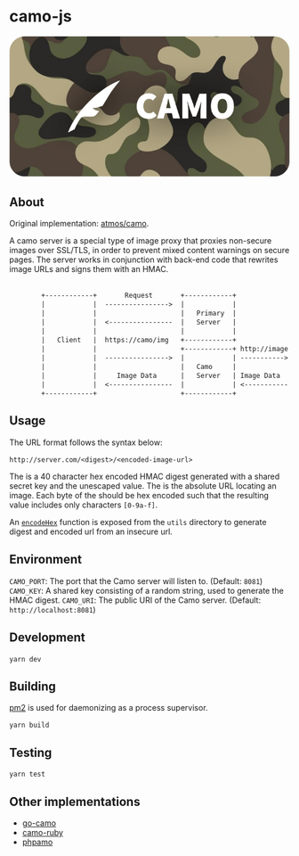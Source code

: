 # camo-js

<p align="center">
  <img src="./assets/banner.png" alt="">
</p>

## About
Original implementation: [atmos/camo](https://github.com/atmos/camo).

A camo server is a special type of image proxy that proxies non-secure images over SSL/TLS, in order to prevent mixed content warnings on secure pages. The server works in conjunction with back-end code that rewrites image URLs and signs them with an HMAC.

```
                                                                      
        +------------+       Request       +------------+             
        |            |  ---------------->  |            |             
        |            |                     |   Primary  |             
        |            |  <----------------  |   Server   |             
        |            |                     |            |             
        |   Client   |  https://camo/img   +------------+             
        |            |                     +------------+ http://image
        |            |  ---------------->  |            | ----------->
        |            |                     |   Camo     |             
        |            |     Image Data      |   Server   | Image Data  
        |            |  <----------------  |            | <-----------
        +------------+                     +------------+             
```

## Usage
The URL format follows the syntax below:

```
http://server.com/<digest>/<encoded-image-url>
```

The <digest> is a 40 character hex encoded HMAC digest generated with a shared secret key and the unescaped <encoded-image-url> value. The <encoded-image-url> is the absolute URL locating an image. Each byte of the <encoded-image-url> should be hex encoded such that the resulting value includes only characters `[0-9a-f]`.

An [`encodeHex`](https://github.com/storiny/camo-js/blob/main/src/utils/encode/index.ts) function is exposed from the `utils` directory to generate digest and encoded url from an insecure url.

## Environment

`CAMO_PORT`: The port that the Camo server will listen to. (Default: `8081`)
`CAMO_KEY`: A shared key consisting of a random string, used to generate the HMAC digest.
`CAMO_URI`: The public URI of the Camo server. (Default: `http://localhost:8081`)

## Development
```
yarn dev
```

## Building
[pm2](https://pm2.keymetrics.io/) is used for daemonizing as a process supervisor.

```
yarn build
```

## Testing
```
yarn test
```

## Other implementations
- [go-camo](https://github.com/cactus/go-camo)
- [camo-ruby](https://github.com/ankane/camo-ruby)
- [phpamo](https://github.com/willwashburn/Phpamo)
